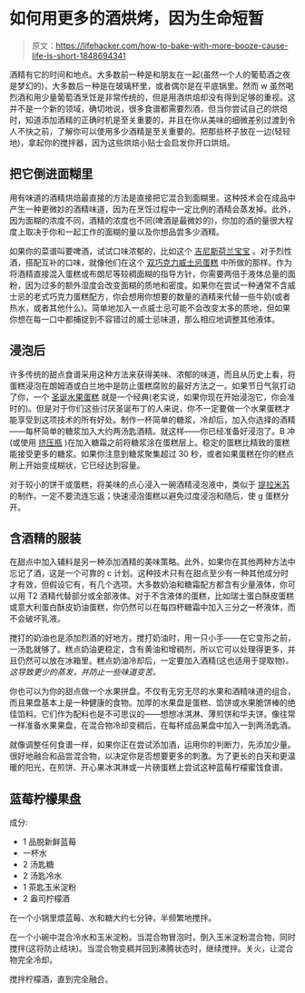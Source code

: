 # 如何用更多的酒烘烤，因为生命短暂

> 原文：<https://lifehacker.com/how-to-bake-with-more-booze-cause-life-is-short-1848694341>

酒精有它的时间和地点。大多数前一种是和朋友在一起(虽然一个人的葡萄酒之夜是梦幻的)，大多数后一种是在玻璃杯里，或者偶尔是在平底锅里。然而 w 虽然喝烈酒和用少量葡萄酒烹饪是非常传统的，但是用酒烘焙却没有得到足够的重视。这并不是一个新的领域，确切地说，很多食谱都需要烈酒，但当你尝试自己的烘焙时，知道添加酒精的正确时机是至关重要的，并且在你从美味的细微差别过渡到令人不快之前，了解你可以使用多少酒精是至关重要的。把那些杯子放在一边(轻轻地)，拿起你的搅拌器，因为这些烘焙小贴士会启发你开口烘焙。



## 把它倒进面糊里

用有味道的酒精烘焙最直接的方法是直接把它混合到面糊里。这种技术会在成品中产生一种更微妙的酒精味道，因为在烹饪过程中一定比例的酒精会蒸发掉。此外，因为面糊的浓度不同，酒精的浓度也不同(啤酒是最微妙的)，你加的酒的量很大程度上取决于你和一起工作的面糊的量以及你想品尝多少酒精。

如果你的菜谱叫要啤酒，试试口味浓郁的，比如这个 [吉尼斯荷兰宝宝](https://lifehacker.com/kick-off-st-patricks-day-with-a-guinness-dutch-baby-1848658965) 。对于烈性酒，搭配互补的口味，就像他们在这个 [双巧克力威士忌蛋糕](https://laughingspatula.com/double-chocolate-whiskey-cake-with-whiskey-ganache/) 中所做的那样。作为将酒精直接混入蛋糕或布朗尼等较稠面糊的指导方针，你需要两倍于液体总量的面粉，因为过多的额外湿度会改变面糊的质地和密度。如果你在尝试一种通常不含威士忌的老式巧克力蛋糕配方，你会想用你想要的数量的酒精来代替一些牛奶(或者热水，或者其他什么)。简单地加入一点威士忌可能不会改变太多的质地，但如果你想在每一口中都捕捉到不容错过的威士忌味道，那么相应地调整其他液体。

## 浸泡后

许多传统的甜点食谱采用这种方法来获得美味、浓郁的味道，而且从历史上看，将蛋糕浸泡在朗姆酒或白兰地中是防止蛋糕腐败的最好方法之一。如果节日气氛打动了你，一个 [圣诞水果蛋糕](https://www.siftnwhisk.com/christmas-rum-soaked-fruit-cake/) 就是一个经典(老实说，如果你现在开始浸泡它，你会准时的)。但是对于你们这些讨厌圣诞布丁的人来说，你不一定要做一个水果蛋糕才能享受到这项技术的所有好处。制作一杯简单的糖浆，冷却后，加入你选择的酒精——每杯简单的糖浆加入大约两汤匙酒精。就这样——你已经准备好浸泡了。B 冲(或使用 [挤压瓶](https://www.webstaurantstore.com/choice-12-oz-clear-squeeze-bottle-pack/176SB12C.html?utm_source=google&utm_medium=cpc&utm_campaign=GoogleShopping&gclid=CjwKCAjwiuuRBhBvEiwAFXKaNPN_O_zYAwOlLoqUnt6_fJB0USQibSg_X0fUsw_4270FFLdtxD9QWBoCtj4QAvD_BwE) )在加入糖霜之前将糖浆涂在蛋糕层上。稳定的蛋糕比精致的蛋糕能接受更多的糖浆。如果你注意到糖浆聚集超过 30 秒，或者如果蛋糕在你的糕点刷上开始变成糊状，它已经达到容量。

对于较小的饼干或蛋糕，将美味的点心浸入一碗酒精浸泡液中，类似于 [提拉米苏](https://www.inspiredtaste.net/23599/tiramisu-recipe/) 的制作。一定不要流连忘返；快速浸泡蛋糕以避免过度浸泡和随后，使 g 蛋糕分开。

## 含酒精的服装

在甜点中加入辅料是另一种添加酒精的美味策略。此外，如果你在其他两种方法中忘记了酒，这是一个可靠的 c 计划。这种技术只有在甜点至少有一种其他成分时才有效，但假设它有，有几个选项。大多数奶油和糖霜配方都含有少量液体，你可以用 T2 酒精代替部分或全部液体。对于不含液体的蛋糕，比如瑞士蛋白酥皮蛋糕或意大利蛋白酥皮奶油蛋糕，你仍然可以在每四杯糖霜中加入三分之一杯液体，而不会破坏乳液。

搅打的奶油也是添加烈酒的好地方。搅打奶油时，用一只小手——在它变形之前，一汤匙就够了。糕点奶油更稳定，含有黄油和增稠剂，所以它可以处理得更多，并且仍然可以放在冰箱里。糕点奶油冷却后，一定要加入酒精(这也适用于提取物)*。这导致更少的蒸发，并防止一些味道变苦。*

你也可以为你的甜点做一个水果拼盘。不仅有无穷无尽的水果和酒精味道的组合，而且果盘基本上是一种健康的食物。加厚的水果盘是蛋糕、馅饼或水果脆饼棒的绝佳馅料。它们作为配料也是不可思议的——想想冰淇淋、薄煎饼和华夫饼。像往常一样准备水果果盘，在混合物冷却变稠后，在每杯成品果盘中加入一到两汤匙酒。

就像调整任何食谱一样，如果你正在尝试添加酒，运用你的判断力，先添加少量。很好地融合和品尝混合物，以决定你是否想要更多的刺激。为了更长的白天和更温暖的阳光，在煎饼、开心果冰淇淋或一片磅蛋糕上尝试这种蓝莓柠檬蜜饯食谱。

## 蓝莓柠檬果盘

成分:

*   1 品脱新鲜蓝莓
*   一杯水
*   2 汤匙糖
*   2 汤匙冷水
*   1 茶匙玉米淀粉
*   2 盎司柠檬酒

在一个小锅里煨蓝莓、水和糖大约七分钟，半频繁地搅拌。

在一个小碗中混合冷水和玉米淀粉。当混合物冒泡时，倒入玉米淀粉混合物，同时搅拌(这将防止结块)。当混合物变稠并回到沸腾状态时，继续搅拌。关火，让混合物完全冷却。

搅拌柠檬酒，直到完全融合。
